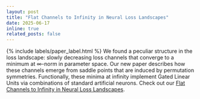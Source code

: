 ```yaml
---
layout: post
title: "Flat Channels to Infinity in Neural Loss Landscapes"
date: 2025-06-17
inline: true
related_posts: false
---
```


{% include labels/paper_label.html %} We found a peculiar structure in the loss landscape: slowly decreasing loss channels that converge to a minimum at ∞-norm in parameter space. Our new paper describes how these channels emerge from saddle points that are induced by permutation symmetries. Functionally, these minima at infinity implement Gated Linear Units via combinations of standard artificial neurons. Check out our [Flat Channels to Infinity in Neural Loss Landscapes](https://arxiv.org/abs/2506.14951).